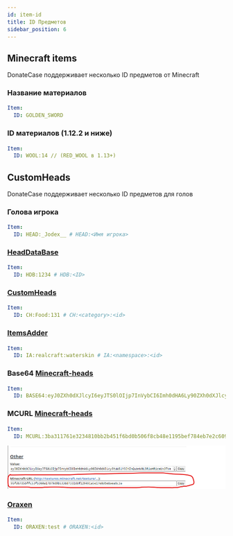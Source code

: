 ```yaml
---
id: item-id
title: ID Предметов
sidebar_position: 6
---
```


## Minecraft items
DonateCase поддерживает несколько ID предметов от Minecraft
### Название материалов
```yml
Item:
  ID: GOLDEN_SWORD
```
### ID материалов (1.12.2 и ниже)
```yml
Item:
  ID: WOOL:14 // (RED_WOOL в 1.13+)
```
## CustomHeads
DonateCase поддерживает несколько ID предметов для голов
### Голова игрока
```yml
Item:
  ID: HEAD:_Jodex__ # HEAD:<Имя игрока>
```
### [HeadDataBase](https://www.spigotmc.org/resources/head-database.14280/)
```yml
Item:
  ID: HDB:1234 # HDB:<ID>
```
### [CustomHeads](https://www.spigotmc.org/resources/custom-heads-1-8-1-19-2.29057/)
```yml
Item:
  ID: CH:Food:131 # CH:<category>:<id>
```

### [ItemsAdder](https://www.spigotmc.org/resources/%E2%9C%A8itemsadder%E2%AD%90emotes-mobs-items-armors-hud-gui-emojis-blocks-wings-hats-liquids.73355/)
```yml
Item:
  ID: IA:realcraft:waterskin # IA:<namespace>:<id>
```
### Base64 [Minecraft-heads](https://minecraft-heads.com/)
```yml
Item:
  ID: BASE64:eyJ0ZXh0dXJlcyI6eyJTS0lOIjp7InVybCI6Imh0dHA6Ly90ZXh0dXJlcy5taW5lY3JhZnQubmV0L3RleHR1cmUvNDY3YzVlOGMzYTIwOGRhN2Y3ODBiMzQwY2VmMjI2NDJkNTVlMDA0NzJkMzY5M2IzNDg2ZDcxNDVkNDk5NzBiYiJ9fX0= #BASE64:<value>
```
### MCURL [Minecraft-heads](https://minecraft-heads.com/)
```yml
Item:
  ID: MCURL:3ba311761e3234810bb2b451f6bd0b506f8cb48e1195bef784eb7e2c6095d277 #MCURL:<texture-id> (Minecraft-URL)
```
![Пример MCURL](../assets/base64.png)

### [Oraxen](https://www.spigotmc.org/resources/%E2%98%84%EF%B8%8F-oraxen-custom-items-blocks-emotes-furniture-resourcepack-and-gui-1-18-1-21.72448/)
```yml
Item:
  ID: ORAXEN:test # ORAXEN:<id>
```